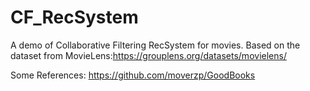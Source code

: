 # CF_RecSystem
A demo of Collaborative Filtering RecSystem for movies.
Based on the dataset from MovieLens:https://grouplens.org/datasets/movielens/

Some References: https://github.com/moverzp/GoodBooks
